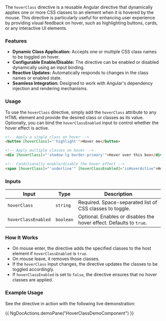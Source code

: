 The `hoverClass` directive is a reusable Angular directive that dynamically applies one or more CSS classes to an element when it is hovered by the mouse. This directive is particularly useful for enhancing user experience by providing visual feedback on hover, such as highlighting buttons, cards, or any interactive UI elements.

### Features

- **Dynamic Class Application:** Accepts one or multiple CSS class names to be toggled on hover.
- **Configurable Enable/Disable:** The directive can be enabled or disabled dynamically using an input binding.
- **Reactive Updates:** Automatically responds to changes in the class names or enabled state.
- **Seamless Integration:** Designed to work with Angular's dependency injection and rendering mechanisms.

### Usage

To use the `hoverClass` directive, simply add the `hoverClass` attribute to any HTML element and provide the desired class or classes as its value. Optionally, you can bind the `hoverClassEnabled` input to control whether the hover effect is active.

```html
<!-- Apply a single class on hover -->
<button [hoverClass]="'highlight'">Hover me</button>

<!-- Apply multiple classes on hover -->
<div [hoverClass]="'shadow-lg border-primary'">Hover over this box</div>

<!-- Conditionally enable/disable the hover effect -->
<span [hoverClass]="'underline'" [hoverClassEnabled]="isHoverActive">Hoverable text</span>
```

### Inputs

| Input              | Type      | Description                                              |
|--------------------|-----------|----------------------------------------------------------|
| `hoverClass`       | `string`  | Required. Space-separated list of CSS classes to toggle. |
| `hoverClassEnabled`| `boolean` | Optional. Enables or disables the hover effect. Defaults to `true`. |

### How It Works

- On mouse enter, the directive adds the specified classes to the host element if `hoverClassEnabled` is `true`.
- On mouse leave, it removes those classes.
- If the `hoverClass` input changes, the directive updates the classes to be toggled accordingly.
- If `hoverClassEnabled` is set to `false`, the directive ensures that no hover classes are applied.

### Example Usage

See the directive in action with the following live demonstration:

{{ NgDocActions.demoPane("HoverClassDemoComponent") }}


